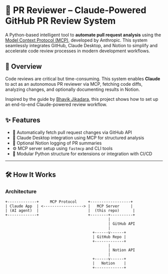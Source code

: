 # 🧠 PR Reviewer – Claude-Powered GitHub PR Review System

A Python-based intelligent tool to **automate pull request analysis** using the [Model Context Protocol (MCP)](https://modelcontextprotocol.io), developed by Anthropic. This system seamlessly integrates GitHub, Claude Desktop, and Notion to simplify and accelerate code review processes in modern development workflows.

## 🚀 Overview

Code reviews are critical but time-consuming. This system enables **Claude** to act as an autonomous PR reviewer via MCP, fetching code diffs, analyzing changes, and optionally documenting results in Notion.

Inspired by the guide by [Bhavik Jikadara](https://medium.com/@bhavikjikadara), this project shows how to set up an end-to-end Claude-powered review workflow.

## ✨ Features

- 🔁 Automatically fetch pull request changes via GitHub API
- 🧠 Claude Desktop integration using MCP for structured analysis
- 🧾 Optional Notion logging of PR summaries
- ⚙️ MCP server setup using `fastmcp` and CLI tools
- 🧪 Modular Python structure for extensions or integration with CI/CD

---

## 🛠️ How It Works

### Architecture

```text
+-------------+     MCP Protocol     +------------------+
| Claude App  | <------------------> |   MCP Server     |
| (AI agent)  |                      |  (this repo)      |
+-------------+                      +--------+----------+
                                              |
                                              | GitHub API
                                              |
                                       +------v------+
                                       | GitHub Repo |
                                       +-------------+
                                              |
                                              | Notion API
                                              |
                                       +------v------+
                                       |   Notion    |
                                       +-------------+
